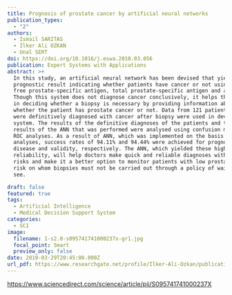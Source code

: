 ```yaml
---
title: Prognosis of prostate cancer by artificial neural networks
publication_types:
  - "2"
authors:
  - Ismail SARITAS
  - Ilker Ali OZKAN
  - Unal SERT
doi: https://doi.org/10.1016/j.eswa.2010.03.056
publication: Expert Systems with Applications
abstract: >+
  In this study, an artificial neural network has been devised that yields a
  prognostic result indicating whether patients have cancer or not using their
  free prostate-specific antigen, total prostate-specific antigen and age data.
  Though this system does not diagnose cancer conclusively, it helps the doctor
  in deciding whether a biopsy is necessary by providing information about
  whether the patient has prostate cancer or not. Data from 121 patients who
  were definitively diagnosed with cancer after biopsy were used in devising the
  system. The results of the definitive diagnoses of the patients and the
  results of the ANN that was performed were analysed using confusion matrix and
  ROC analyses. As a result of ANN, which was implemented on the basis of these
  analyses, success rates of 94.11% and 94.44% were achieved for prognosis of
  disease and validity, respectively. The ANN, which yielded these high rates of
  reliability, will help doctors make quick and reliable diagnoses without any
  risks and make it a better option to monitor patients with low prostate cancer
  risk on whom biopsies must not be carried out through a policy of wait and
  see.

draft: false
featured: true
tags:
  - Artificial Intelligence
  - Medical Decision Support System
categories:
  - SCI
image:
  filename: 1-s2.0-s095741741000237x-gr1.jpg
  focal_point: Smart
  preview_only: false
date: 2010-03-29T20:45:00.000Z
url_pdf: https://www.researchgate.net/profile/Ilker-Ali-Ozkan/publication/221990194_Prognosis_of_prostate_cancer_by_artificial_neural_networks/links/608f43cda6fdccaebd02d846/Prognosis-of-prostate-cancer-by-artificial-neural-networks.pdf
---
```

<https://www.sciencedirect.com/science/article/pii/S095741741000237X>
